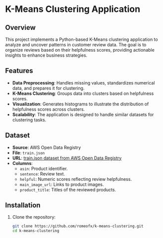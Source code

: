# K-Means Clustering Application  

## Overview  
This project implements a Python-based K-Means clustering application to analyze and uncover patterns in customer review data. The goal is to organize reviews based on their helpfulness scores, providing actionable insights to enhance business strategies.  

## Features  
- **Data Preprocessing**: Handles missing values, standardizes numerical data, and prepares it for clustering.  
- **K-Means Clustering**: Groups data into clusters based on helpfulness scores.  
- **Visualization**: Generates histograms to illustrate the distribution of helpfulness scores across clusters.  
- **Scalability**: The application is designed to handle similar datasets for clustering tasks.  

## Dataset  
- **Source**: AWS Open Data Registry  
- **File**: `train.json`  
- **URL**: [train.json dataset from AWS Open Data Registry](https://s3.amazonaws.com/helpful-sentences-from-reviews/train.json)  
- **Columns**:  
  - `asin`: Product identifier.  
  - `sentence`: Review text.  
  - `helpful`: Numeric scores reflecting review helpfulness.  
  - `main_image_url`: Links to product images.  
  - `product_title`: Titles of the reviewed products.  

## Installation  
1. Clone the repository:  
   ```bash
   git clone https://github.com/romeofx/k-means-clustering.git
   cd k-means-clustering

